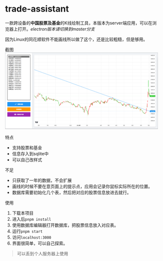 # trade-assistant
一款跨设备的**中国股票及基金**的K线绘制工具，本版本为server端应用，可以在浏览器上打开。*electron版本请切换到master分支*

因为Linux的同花顺软件不能画线所以做了这个，还是比较粗糙，但是够用。

截图
![截图](trade-assistant.png)

特点
- 支持股票和基金
- 信息存入到sqlite中
- 可以自己改样式

不足
- 只获取了一年的数据，不会扩展
- 画线的时候不要在意页面上的提示点，应用会记录你鼠标实际所在的位置。
- 数据库需要初始化几个表，然后把对应的股票信息放进去就行。


使用
1. 下载本项目
2. 进入后`pnpm install`
3. 使用数据库编辑器打开数据库，把股票信息放入对应表。
4. 运行`pnpm start`
5. 访问`localhost:3000`
6. 界面很简单，可以自己探索。

> 可以丢到个人服务器上使用
